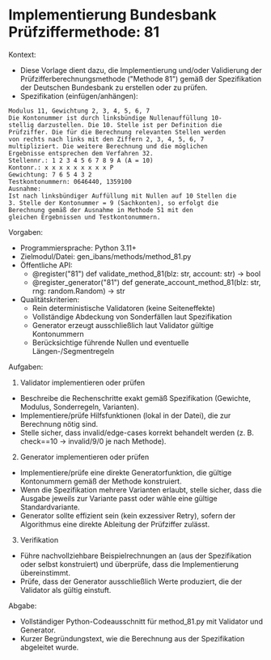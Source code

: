 # Implementierung Bundesbank Prüfziffermethode: 81

Kontext:
- Diese Vorlage dient dazu, die Implementierung und/oder Validierung der Prüfzifferberechnungsmethode ("Methode 81") gemäß der Spezifikation der Deutschen Bundesbank zu erstellen oder zu prüfen.
- Spezifikation (einfügen/anhängen):

```Text
Modulus 11, Gewichtung 2, 3, 4, 5, 6, 7
Die Kontonummer ist durch linksbündige Nullenauffüllung 10-
stellig darzustellen. Die 10. Stelle ist per Definition die
Prüfziffer. Die für die Berechnung relevanten Stellen werden
von rechts nach links mit den Ziffern 2, 3, 4, 5, 6, 7
multipliziert. Die weitere Berechnung und die möglichen
Ergebnisse entsprechen dem Verfahren 32.
Stellennr.: 1 2 3 4 5 6 7 8 9 A (A = 10)
Kontonr.: x x x x x x x x x P
Gewichtung: 7 6 5 4 3 2
Testkontonummern: 0646440, 1359100
Ausnahme:
Ist nach linksbündiger Auffüllung mit Nullen auf 10 Stellen die
3. Stelle der Kontonummer = 9 (Sachkonten), so erfolgt die
Berechnung gemäß der Ausnahme in Methode 51 mit den
gleichen Ergebnissen und Testkontonummern.
```

Vorgaben:
- Programmiersprache: Python 3.11+
- Zielmodul/Datei: gen_ibans/methods/method_81.py
- Öffentliche API:
  - @register("81") def validate_method_81(blz: str, account: str) -> bool
  - @register_generator("81") def generate_account_method_81(blz: str, rng: random.Random) -> str
- Qualitätskriterien:
  - Rein deterministische Validatoren (keine Seiteneffekte)
  - Vollständige Abdeckung von Sonderfällen laut Spezifikation
  - Generator erzeugt ausschließlich laut Validator gültige Kontonummern
  - Berücksichtige führende Nullen und eventuelle Längen-/Segmentregeln

Aufgaben:
1) Validator implementieren oder prüfen
- Beschreibe die Rechenschritte exakt gemäß Spezifikation (Gewichte, Modulus, Sonderregeln, Varianten).
- Implementiere/prüfe Hilfsfunktionen (lokal in der Datei), die zur Berechnung nötig sind.
- Stelle sicher, dass invalid/edge-cases korrekt behandelt werden (z. B. check==10 -> invalid/9/0 je nach Methode).

2) Generator implementieren oder prüfen
- Implementiere/prüfe eine direkte Generatorfunktion, die gültige Kontonummern gemäß der Methode konstruiert.
- Wenn die Spezifikation mehrere Varianten erlaubt, stelle sicher, dass die Ausgabe jeweils zur Variante passt oder wähle eine gültige Standardvariante.
- Generator sollte effizient sein (kein exzessiver Retry), sofern der Algorithmus eine direkte Ableitung der Prüfziffer zulässt.

3) Verifikation
- Führe nachvollziehbare Beispielrechnungen an (aus der Spezifikation oder selbst konstruiert) und überprüfe, dass die Implementierung übereinstimmt.
- Prüfe, dass der Generator ausschließlich Werte produziert, die der Validator als gültig einstuft.

Abgabe:
- Vollständiger Python-Codeausschnitt für method_81.py mit Validator und Generator.
- Kurzer Begründungstext, wie die Berechnung aus der Spezifikation abgeleitet wurde.